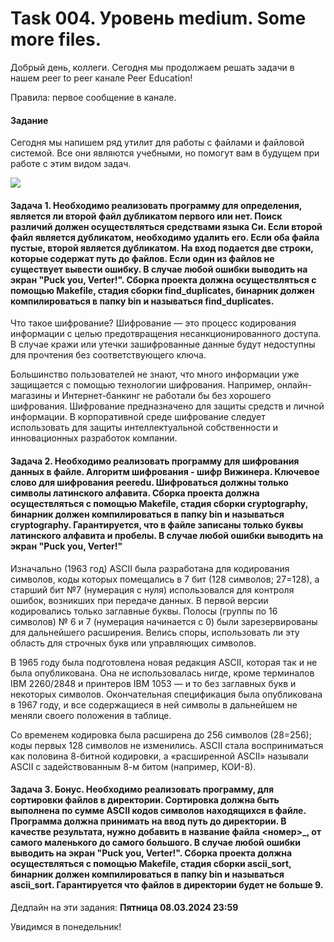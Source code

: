 # Task 004. Уровень medium. Some more files.
Добрый день, коллеги. Сегодня мы продолжаем решать задачи в нашем peer to peer канале Peer Education!

Правила: первое сообщение в канале.

#### Задание

Сегодня мы напишем ряд утилит для работы с файлами и файловой системой. Все они являются учебными, но помогут вам в будущем при работе с этим видом задач. 

<image src="images/utils.jpg">

#### Задача 1. Необходимо реализовать программу для определения, является ли второй файл дубликатом первого или нет. Поиск различий должен осуществляться средствами языка Си. Если второй файл является дубликатом, необходимо удалить его. Если оба файла пустые, второй является дубликатом. На вход подается две строки, которые содержат путь до файлов. Если один из файлов не существует вывести ошибку. В случае любой ошибки выводить на экран "Puck you, Verter!". Сборка проекта должна осуществляться с помощью Makefile, стадия сборки find_duplicates, бинарник должен компилироваться в папку bin и называться find_duplicates.

Что такое шифрование?
Шифрование — это процесс кодирования информации с целью предотвращения несанкционированного доступа. В случае кражи или утечки зашифрованные данные будут недоступны для прочтения без соответствующего ключа.

Большинство пользователей не знают, что много информации уже защищается с помощью технологии шифрования. Например, онлайн-магазины и Интернет-банкинг не работали бы без хорошего шифрования. Шифрование предназначено для защиты средств и личной информации. В корпоративной среде шифрование следует использовать для защиты интеллектуальной собственности и инновационных разработок компании.

#### Задача 2. Необходимо реализовать программу для шифрования данных в файле. Алгоритм шифрования - шифр Вижинера. Ключевое слово для шифрования peeredu. Шифроваться должны только символы латинского алфавита. Сборка проекта должна осуществляться с помощью Makefile, стадия сборки cryptography, бинарник должен компилироваться в папку bin и называться cryptography. Гарантируется, что в файле записаны только буквы латинского алфавита и пробелы. В случае любой ошибки выводить на экран "Puck you, Verter!"

Изначально (1963 год) ASCII была разработана для кодирования символов, коды которых помещались в 7 бит (128 символов; 27=128), а старший бит №7 (нумерация с нуля) использовался для контроля ошибок, возникших при передаче данных. В первой версии кодировались только заглавные буквы. Полосы (группы по 16 символов) № 6 и 7 (нумерация начинается с 0) были зарезервированы для дальнейшего расширения. Велись споры, использовать ли эту область для строчных букв или управляющих символов.

В 1965 году была подготовлена новая редакция ASCII, которая так и не была опубликована. Она не использовалась нигде, кроме терминалов IBM 2260/2848 и принтеров IBM 1053 — и то без заглавных букв и некоторых символов. Окончательная спецификация была опубликована в 1967 году, и все содержащиеся в ней символы в дальнейшем не меняли своего положения в таблице.

Со временем кодировка была расширена до 256 символов (28=256); коды первых 128 символов не изменились. ASCII стала восприниматься как половина 8-битной кодировки, а «расширенной ASCII» называли ASCII с задействованным 8-м битом (например, КОИ-8).

#### Задача 3. Бонус. Необходимо реализовать программу, для сортировки файлов в директории. Сортировка должна быть выполнена по сумме ASCII кодов символов находящихся в файле. Программа должна принимать на ввод путь до директории. В качестве результата, нужно добавить в название файла <номер>_, от самого маленького до самого большого. В случае любой ошибки выводить на экран "Puck you, Verter!". Сборка проекта должна осуществляться с помощью Makefile, стадия сборки ascii_sort, бинарник должен компилироваться в папку bin и называться ascii_sort. Гарантируется что файлов в директории будет не больше 9.

Дедлайн на эти задания: **Пятница 08.03.2024 23:59**

Увидимся в понедельник!
